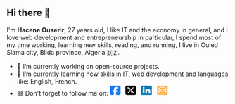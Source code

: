 ## Hi there 👋
I'm **Hacene Ouserir**, 27 years old, I like IT and the economy in general, and I love web development and entrepreneurship in particular, I spend most of my time working, learning new skills, reading, and running, I live in Ouled Slama city, Blida province, Algeria 🇩🇿.

- 🔭 I’m currently working on open-source projects.
- 🌱 I’m currently learning new skills in IT, web development and languages like: English, French.
- 😅 Don't forget to follow me on: [<img src="square-facebook.svg" width="24" height="24" />](https://web.facebook.com/haceneouserir) &nbsp; [<img src="square-x-twitter.svg" width="24" height="24" />](https://x.com/haceneouserir) &nbsp; [<img src="linkedin.svg" width="24" height="24" />](https://www.linkedin.com/in/haceneouserir) &nbsp; [<img src="square-instagram.svg" width="24" height="24" />](https://www.instagram.com/haceneouserir)
